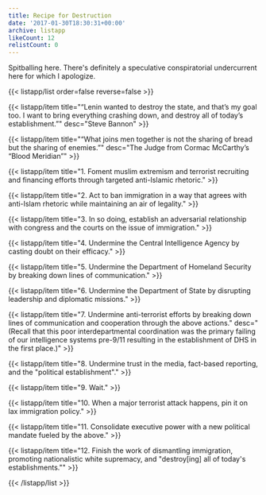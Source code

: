 ```yaml
---
title: Recipe for Destruction
date: '2017-01-30T18:30:31+00:00'
archive: listapp
likeCount: 12
relistCount: 0
---
```


Spitballing here. There's definitely a speculative conspiratorial undercurrent here for which I apologize.

<!--more-->

{{< listapp/list order=false reverse=false >}}

   {{< listapp/item title="“Lenin wanted to destroy the state, and that’s my goal too. I want to bring everything crashing down, and destroy all of today’s establishment.”"
      desc="Steve Bannon" >}}

   {{< listapp/item title="“What joins men together is not the sharing of bread but the sharing of enemies.”"
      desc="The Judge from Cormac McCarthy’s “Blood Meridian”" >}}

   {{< listapp/item title="1. Foment muslim extremism and terrorist recruiting and financing efforts through targeted anti-Islamic rhetoric." >}}

   {{< listapp/item title="2. Act to ban immigration in a way that agrees with anti-Islam rhetoric while maintaining an air of legality." >}}

   {{< listapp/item title="3. In so doing, establish an adversarial relationship with congress and the courts on the issue of immigration." >}}

   {{< listapp/item title="4. Undermine the Central Intelligence Agency by casting doubt on their efficacy." >}}

   {{< listapp/item title="5. Undermine the Department of Homeland Security by breaking down lines of communication." >}}

   {{< listapp/item title="6. Undermine the Department of State by disrupting leadership and diplomatic missions." >}}

   {{< listapp/item title="7. Undermine anti-terrorist efforts by breaking down lines of communication and cooperation through the above actions."
      desc="(Recall that this poor interdepartmental coordination was the primary failing of our intelligence systems pre-9/11 resulting in the establishment of DHS in the first place.)" >}}

   {{< listapp/item title="8. Undermine trust in the media, fact-based reporting, and the \"political establishment\"." >}}

   {{< listapp/item title="9. Wait." >}}

   {{< listapp/item title="10. When a major terrorist attack happens, pin it on lax immigration policy." >}}

   {{< listapp/item title="11. Consolidate executive power with a new political mandate fueled by the above." >}}

   {{< listapp/item title="12. Finish the work of dismantling immigration, promoting nationalistic white supremacy, and \"destroy[ing] all of today's establishments.\"" >}}

{{< /listapp/list >}}

